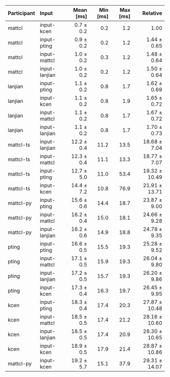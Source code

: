 | Participant | Input | Mean [ms] | Min [ms] | Max [ms] | Relative |
|:---|:---|---:|---:|---:|---:|
| mattcl | input-kcen | 0.7 ± 0.2 | 0.2 | 1.2 | 1.00 |
| mattcl | input-pting | 0.9 ± 0.2 | 0.2 | 1.2 | 1.44 ± 0.65 |
| mattcl | input-mattcl | 1.0 ± 0.2 | 0.3 | 1.2 | 1.48 ± 0.64 |
| mattcl | input-lanjian | 1.0 ± 0.2 | 0.2 | 1.2 | 1.50 ± 0.64 |
| lanjian | input-pting | 1.1 ± 0.2 | 0.8 | 1.7 | 1.62 ± 0.69 |
| lanjian | input-kcen | 1.1 ± 0.2 | 0.8 | 1.9 | 1.65 ± 0.72 |
| lanjian | input-mattcl | 1.1 ± 0.2 | 0.8 | 1.7 | 1.67 ± 0.72 |
| lanjian | input-lanjian | 1.1 ± 0.2 | 0.8 | 1.7 | 1.70 ± 0.73 |
| mattcl-ts | input-lanjian | 12.2 ± 0.4 | 11.2 | 13.5 | 18.68 ± 7.04 |
| mattcl-ts | input-mattcl | 12.3 ± 0.4 | 11.1 | 13.3 | 18.77 ± 7.07 |
| mattcl-ts | input-pting | 12.7 ± 5.0 | 11.0 | 53.4 | 19.32 ± 10.49 |
| mattcl-ts | input-kcen | 14.4 ± 7.2 | 10.8 | 76.9 | 21.91 ± 13.71 |
| mattcl-py | input-pting | 15.6 ± 0.6 | 14.4 | 18.7 | 23.87 ± 9.00 |
| mattcl-py | input-mattcl | 16.2 ± 0.4 | 15.0 | 18.1 | 24.66 ± 9.28 |
| mattcl-py | input-lanjian | 16.2 ± 0.6 | 14.9 | 18.8 | 24.78 ± 9.35 |
| pting | input-pting | 16.6 ± 0.5 | 15.5 | 19.3 | 25.28 ± 9.52 |
| pting | input-mattcl | 17.1 ± 0.5 | 15.9 | 19.3 | 26.04 ± 9.80 |
| pting | input-lanjian | 17.2 ± 0.5 | 15.7 | 19.3 | 26.20 ± 9.86 |
| pting | input-kcen | 17.3 ± 0.4 | 16.3 | 19.7 | 26.45 ± 9.95 |
| kcen | input-pting | 18.3 ± 0.4 | 17.4 | 20.3 | 27.87 ± 10.48 |
| kcen | input-mattcl | 18.5 ± 0.5 | 17.4 | 21.2 | 28.16 ± 10.60 |
| kcen | input-lanjian | 18.5 ± 0.5 | 17.4 | 20.9 | 28.30 ± 10.65 |
| kcen | input-kcen | 18.9 ± 0.5 | 17.9 | 21.4 | 28.87 ± 10.86 |
| mattcl-py | input-kcen | 19.2 ± 5.7 | 15.1 | 37.9 | 29.31 ± 14.07 |
